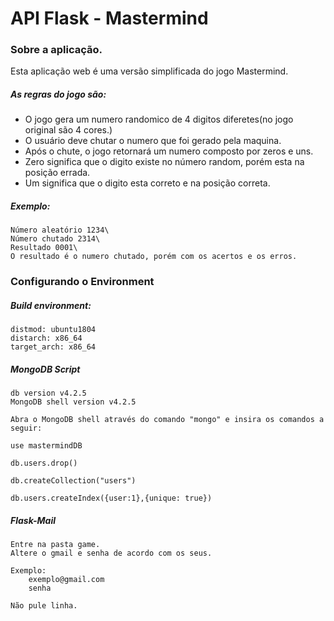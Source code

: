 # API Flask - Mastermind

### Sobre a aplicação.
Esta aplicação web é uma versão simplificada do jogo Mastermind.

##### As regras do jogo são:
* O jogo gera um numero randomico de 4 digitos diferetes(no jogo original são 4 cores.)
* O usuário deve chutar o numero que foi gerado pela maquina. 
* Após o chute, o jogo retornará um numero composto por zeros e uns.
* Zero significa que o digito existe no número random, porém esta na posição errada.
* Um significa que o digito esta correto e na posição correta.

##### Exemplo:
    Número aleatório 1234\
    Número chutado 2314\
    Resultado 0001\
    O resultado é o numero chutado, porém com os acertos e os erros. 

### Configurando o Environment

##### Build environment:
    distmod: ubuntu1804
    distarch: x86_64
    target_arch: x86_64

##### MongoDB Script
    
    db version v4.2.5
    MongoDB shell version v4.2.5
    
    Abra o MongoDB shell através do comando "mongo" e insira os comandos a seguir: 
    
    use mastermindDB
    
    db.users.drop()
    
    db.createCollection("users")
    
    db.users.createIndex({user:1},{unique: true})

##### Flask-Mail

    Entre na pasta game.
    Altere o gmail e senha de acordo com os seus.
    
    Exemplo:
        exemplo@gmail.com
        senha
        
    Não pule linha.
